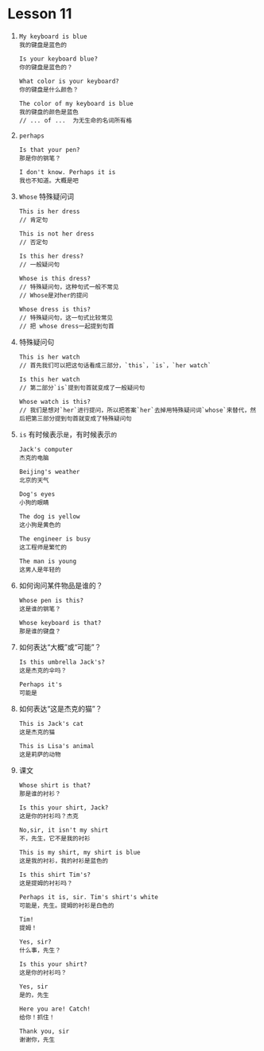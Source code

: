 # Lesson 11

1. ```
   My keyboard is blue
   我的键盘是蓝色的

   Is your keyboard blue?
   你的键盘是蓝色的？

   What color is your keyboard?
   你的键盘是什么颜色？

   The color of my keyboard is blue
   我的键盘的颜色是蓝色
   // ... of ...  为无生命的名词所有格
   ```

2. `perhaps`

   ```
   Is that your pen?
   那是你的钢笔？

   I don't know. Perhaps it is
   我也不知道。大概是吧
   ```

3. `Whose` 特殊疑问词

   ```
   This is her dress
   // 肯定句

   This is not her dress
   // 否定句

   Is this her dress?
   // 一般疑问句

   Whose is this dress?
   // 特殊疑问句，这种句式一般不常见
   // Whose是对her的提问

   Whose dress is this?
   // 特殊疑问句，这一句式比较常见
   // 把 whose dress一起提到句首
   ```

4. 特殊疑问句

   ```
   This is her watch
   // 首先我们可以把这句话看成三部分，`this`，`is`，`her watch`

   Is this her watch
   // 第二部分`is`提到句首就变成了一般疑问句

   Whose watch is this?
   // 我们是想对`her`进行提问，所以把答案`her`去掉用特殊疑问词`whose`来替代，然后把第三部分提到句首就变成了特殊疑问句
   ```

5. `is` 有时候表示`是`，有时候表示`的`

   ```
   Jack's computer
   杰克的电脑

   Beijing's weather
   北京的天气

   Dog's eyes
   小狗的眼睛

   The dog is yellow
   这小狗是黄色的

   The engineer is busy
   这工程师是繁忙的

   The man is young
   这男人是年轻的
   ```

6. 如何询问某件物品是谁的？

   ```
   Whose pen is this?
   这是谁的钢笔？

   Whose keyboard is that?
   那是谁的键盘？
   ```

7. 如何表达“大概”或“可能”？

   ```
   Is this umbrella Jack's?
   这是杰克的伞吗？

   Perhaps it's
   可能是
   ```

8. 如何表达“这是杰克的猫”？

   ```
   This is Jack's cat
   这是杰克的猫

   This is Lisa's animal
   这是莉萨的动物
   ```

9. 课文

   ```
   Whose shirt is that?
   那是谁的衬衫？

   Is this your shirt, Jack?
   这是你的衬衫吗？杰克

   No,sir, it isn't my shirt
   不，先生，它不是我的衬衫

   This is my shirt, my shirt is blue
   这是我的衬衫，我的衬衫是蓝色的

   Is this shirt Tim's?
   这是提姆的衬衫吗？

   Perhaps it is, sir. Tim's shirt's white
   可能是，先生。提姆的衬衫是白色的

   Tim!
   提姆！

   Yes, sir?
   什么事，先生？

   Is this your shirt?
   这是你的衬衫吗？

   Yes, sir
   是的，先生

   Here you are! Catch!
   给你！抓住！

   Thank you, sir
   谢谢你，先生
   ```
